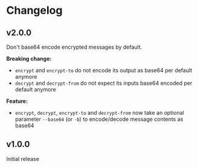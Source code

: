 # Changelog

## v2.0.0
Don't base64 encode encrypted messages by default.

**Breaking change:**
* `encrypt` and `encrypt-to` do not encode its output as base64 per default anymore
* `decrypt` and `decrypt-from` do not expect its inputs base64 encoded per default anymore

**Feature:**
* `encrypt`, `decrypt`, `encrypt-to` and `decrypt-from` now take an optional parameter `--base64` (or `-b`) to encode/decode message contents as base64

## v1.0.0
Initial release
